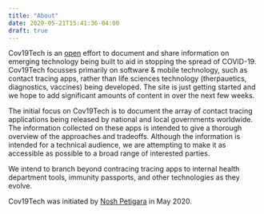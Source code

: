 ```yaml
---
title: "About"
date: 2020-05-21T15:41:36-04:00
draft: true
---
```


Cov19Tech is an [open](https://github.com/Cov19tech/cov19tech) effort to document and share information on emerging technology being built to aid in stopping the spread of COVID-19. Cov19Tech focusses primarily on software & mobile technology, such as contact tracing apps, rather than life sciences technology (therpauetics, diagnostics, vaccines) being developed. The site is just getting started and we hope to add significant amounts of content in over the next few weeks.

The initial focus on Cov19Tech is to document the array of contact tracing applications being released by national and local governments worldwide. The information collected on these apps is intended to give a thorough overview of the approaches and tradeoffs. Although the information is intended for a technical audience, we are attempting to make it as accessible as possible to a broad range of interested parties.

We intend to branch beyond contracing tracing apps to internal health department tools, immunity passports, and other technologies as they evolve. 

Cov19Tech was initiated by [Nosh Petigara](https://www.linkedin.com/in/noshp) in May 2020.